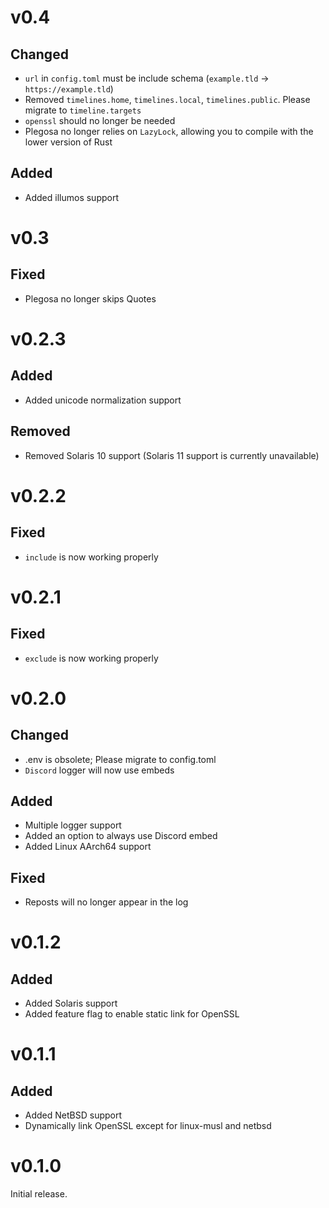 # v0.4

## Changed

- `url` in `config.toml` must be include schema (`example.tld` → `https://example.tld`)
- Removed `timelines.home`, `timelines.local`, `timelines.public`. Please migrate to `timeline.targets`
- `openssl` should no longer be needed
- Plegosa no longer relies on `LazyLock`, allowing you to compile with the lower version of Rust

## Added

- Added illumos support

# v0.3

## Fixed

- Plegosa no longer skips Quotes

# v0.2.3

## Added

- Added unicode normalization support

## Removed

- Removed Solaris 10 support (Solaris 11 support is currently unavailable)

# v0.2.2

## Fixed

- `include` is now working properly

# v0.2.1

## Fixed

- `exclude` is now working properly

# v0.2.0

## Changed

- .env is obsolete; Please migrate to config.toml
- `Discord` logger will now use embeds

## Added

- Multiple logger support
- Added an option to always use Discord embed
- Added Linux AArch64 support

## Fixed

- Reposts will no longer appear in the log

# v0.1.2

## Added

- Added Solaris support
- Added feature flag to enable static link for OpenSSL

# v0.1.1

## Added

- Added NetBSD support
- Dynamically link OpenSSL except for linux-musl and netbsd

# v0.1.0

Initial release.
